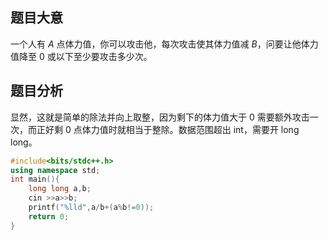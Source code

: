 ## 题目大意
一个人有 $A$ 点体力值，你可以攻击他，每次攻击使其体力值减 $B$，问要让他体力值降至 $0$ 或以下至少要攻击多少次。

## 题目分析
显然，这就是简单的除法并向上取整，因为剩下的体力值大于 $0$ 需要额外攻击一次，而正好剩 $0$ 点体力值时就相当于整除。数据范围超出 int，需要开 long long。
```cpp
#include<bits/stdc++.h>
using namespace std;
int main(){
	long long a,b;
	cin >>a>>b;
	printf("%lld",a/b+(a%b!=0)); 
	return 0;
}
```
